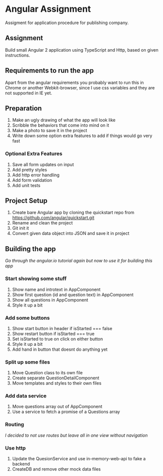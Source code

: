 # Angular Assignment
Assigment for application procedure for publishing company.

## Assignment
Build small Angular 2 application using TypeScript and Http, based on given instructions.

## Requirements to run the app
Apart from the angular requirements you probably want to run this in Chrome or another Webkit-browser, since I use css variables and they are not supported in IE yet.

## Preparation
1. Make an ugly drawing of what the app will look like
2. Scribble the behaviors that come into mind on it
3. Make a photo to save it in the project
4. Write down some option extra features to add if things would go very fast

### Optional Extra Features
1. Save all form updates on input
2. Add pretty styles
3. Add http error handling
4. Add form validation
5. Add unit tests

## Project Setup
1. Create bare Angular app by cloning the quickstart repo from https://github.com/angular/quickstart.git
2. Rename and clean the project
3. Git init it
4. Convert given data object into JSON and save it in project

## Building the app
*Go through the angular.io tutorial again but now to use it for building this app*

### Start showing some stuff
1. Show name and introtext in AppComponent
2. Show first question (id and question text) in AppComponent
3. Show all questions in AppComponent
4. Style it up a bit

### Add some buttons
1. Show start button in header if isStarted === false
2. Show restart button if isStarted === true
3. Set isStarted to true on click on either button
4. Style it up a bit
5. Add hand in button that doesnt do anything yet

### Split up some files
1. Move Question class to its own file
2. Create separate QuestionDetailComponent
3. Move templates and styles to their own files

### Add data service
1. Move questions array out of AppComponent
2. Use a service to fetch a promise of a Questions array

### Routing
*I decided to not use routes but leave all in one view without navigation*

### Use http
1. Update the QuesionService and use in-memory-web-api to fake a backend
2. CreateDB and remove other mock data files

